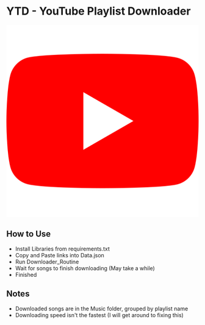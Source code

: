 # YTD - YouTube Playlist Downloader

![Youtube Icon](image.png)

## How to Use
 - Install Libraries from requirements.txt
 - Copy and Paste links into Data.json
 - Run Downloader_Routine 
 - Wait for songs to finish downloading (May take a while)
 - Finished

## Notes 
 - Downloaded songs are in the Music folder, grouped by playlist name
 - Downloading speed isn't the fastest (I will get around to fixing this)
